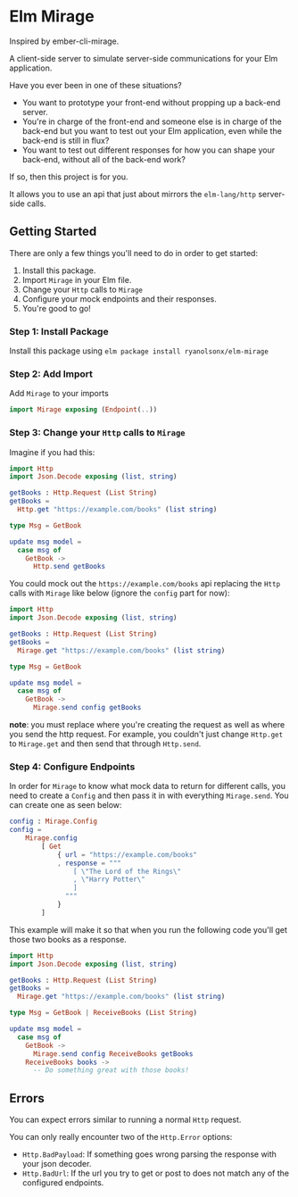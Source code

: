 # Elm Mirage

Inspired by ember-cli-mirage.

A client-side server to simulate server-side communications for your Elm
application.

Have you ever been in one of these situations?

- You want to prototype your front-end without propping up a back-end server.
- You're in charge of the front-end and someone else is in charge of the back-end
but you want to test out your Elm application, even while the back-end is still
in flux?
- You want to test out different responses for how you can shape your back-end,
without all of the back-end work?

If so, then this project is for you.

It allows you to use an api that just about mirrors the `elm-lang/http` server-side
calls.

## Getting Started

There are only a few things you'll need to do in order to get started:
1. Install this package.
2. Import `Mirage` in your Elm file.
3. Change your `Http` calls to `Mirage`
4. Configure your mock endpoints and their responses.
5. You're good to go!

### Step 1: Install Package

Install this package using `elm package install ryanolsonx/elm-mirage`

### Step 2: Add Import
Add `Mirage` to your imports
```elm
import Mirage exposing (Endpoint(..))
```

### Step 3: Change your `Http` calls to `Mirage`

Imagine if you had this:
```elm
import Http
import Json.Decode exposing (list, string)

getBooks : Http.Request (List String)
getBooks =
  Http.get "https://example.com/books" (list string)

type Msg = GetBook

update msg model =
  case msg of
    GetBook ->
      Http.send getBooks
```

You could mock out the `https://example.com/books` api replacing
the `Http` calls with `Mirage` like below (ignore the `config` part for now):

```elm
import Http
import Json.Decode exposing (list, string)

getBooks : Http.Request (List String)
getBooks =
  Mirage.get "https://example.com/books" (list string)

type Msg = GetBook

update msg model =
  case msg of
    GetBook ->
      Mirage.send config getBooks
```

**note**: you must replace where you're creating the request as well as where you send the http request. For example, you couldn't just change `Http.get` to `Mirage.get` and then send that through `Http.send`.

### Step 4: Configure Endpoints

In order for `Mirage` to know what mock data to return for different calls, you need to create a `Config` and then pass it in with everything `Mirage.send`. You can create one as seen below:

```elm
config : Mirage.Config
config =
    Mirage.config
        [ Get
            { url = "https://example.com/books"
            , response = """
                [ \"The Lord of the Rings\"
                , \"Harry Potter\"
                ]
              """
            }
        ]
```

This example will make it so that when you run the following code you'll get those two books as a response.

```elm
import Http
import Json.Decode exposing (list, string)

getBooks : Http.Request (List String)
getBooks =
  Mirage.get "https://example.com/books" (list string)

type Msg = GetBook | ReceiveBooks (List String)

update msg model =
  case msg of
    GetBook ->
      Mirage.send config ReceiveBooks getBooks
    ReceiveBooks books ->
      -- Do something great with those books!
```

## Errors

You can expect errors similar to running a normal `Http` request.

You can only really encounter two of the `Http.Error` options:
- `Http.BadPayload`: If something goes wrong parsing the response with your
json decoder.
- `Http.BadUrl`: If the url you try to get or post to does not match any of
the configured endpoints.
